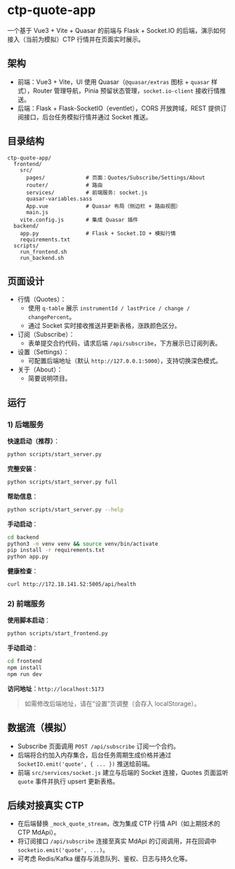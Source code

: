 # ctp-quote-app

一个基于 Vue3 + Vite + Quasar 的前端与 Flask + Socket.IO 的后端，演示如何接入（当前为模拟）CTP 行情并在页面实时展示。

## 架构
- 前端：Vue3 + Vite，UI 使用 Quasar（`@quasar/extras` 图标 + `quasar` 样式），Router 管理导航，Pinia 预留状态管理，`socket.io-client` 接收行情推送。
- 后端：Flask + Flask-SocketIO（eventlet），CORS 开放跨域，REST 提供订阅接口，后台任务模拟行情并通过 Socket 推送。

## 目录结构
```
ctp-quote-app/
  frontend/
    src/
      pages/             # 页面：Quotes/Subscribe/Settings/About
      router/            # 路由
      services/          # 前端服务: socket.js
      quasar-variables.sass
      App.vue            # Quasar 布局（侧边栏 + 路由视图）
      main.js
    vite.config.js       # 集成 Quasar 插件
  backend/
    app.py               # Flask + Socket.IO + 模拟行情
    requirements.txt
  scripts/
    run_frontend.sh
    run_backend.sh
```

## 页面设计
- 行情（Quotes）：
  - 使用 `q-table` 展示 `instrumentId / lastPrice / change / changePercent`。
  - 通过 Socket 实时接收推送并更新表格，涨跌颜色区分。
- 订阅（Subscribe）：
  - 表单提交合约代码，请求后端 `/api/subscribe`，下方展示已订阅列表。
- 设置（Settings）：
  - 可配置后端地址（默认 `http://127.0.0.1:5000`），支持切换深色模式。
- 关于（About）：
  - 简要说明项目。

## 运行

### 1) 后端服务

**快速启动（推荐）**：
```bash
python scripts/start_server.py
```

**完整安装**：
```bash
python scripts/start_server.py full
```

**帮助信息**：
```bash
python scripts/start_server.py --help
```

**手动启动**：
```bash
cd backend
python3 -m venv venv && source venv/bin/activate
pip install -r requirements.txt
python app.py
```

**健康检查**：
```bash
curl http://172.18.141.52:5005/api/health
```

### 2) 前端服务

**使用脚本启动**：
```bash
python scripts/start_frontend.py
```

**手动启动**：
```bash
cd frontend
npm install
npm run dev
```

**访问地址**：`http://localhost:5173`

> 如需修改后端地址，请在“设置”页调整（会存入 localStorage）。

## 数据流（模拟）
- Subscribe 页面调用 `POST /api/subscribe` 订阅一个合约。
- 后端将合约加入内存集合，后台任务周期生成价格并通过 `SocketIO.emit('quote', { ... })` 推送给前端。
- 前端 `src/services/socket.js` 建立与后端的 Socket 连接，Quotes 页面监听 `quote` 事件并执行 upsert 更新表格。

## 后续对接真实 CTP
- 在后端替换 `_mock_quote_stream`，改为集成 CTP 行情 API（如上期技术的 CTP MdApi）。
- 将订阅接口 `/api/subscribe` 连接至真实 MdApi 的订阅调用，并在回调中 `socketio.emit('quote', ...)`。
- 可考虑 Redis/Kafka 缓存与消息队列、鉴权、日志与持久化等。

